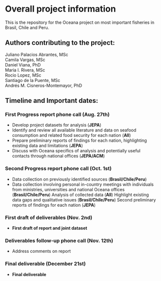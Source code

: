 # Overall project information
This is the repository for the Oceana project on most important fisheries in Brasil, Chile and Peru.

## Authors contributing to the project:

Juliano Palacios Abrantes, MSc  
Camila Vargas, MSc  
Daniel Viana, PhD  
Maria I. Rivera, MSc  
Rocio Lopez, MSc  
Santiago de la Puente, MSc  
Andrés M. Cisneros-Montemayor, PhD  

## Timeline and Important dates:

### First Progress report phone call (Aug. 27th)
- Develop project datasets for analysis (**JEPA**)
- Identify and review all available literature and data on seafood consumption and related food security for each nation (**All**)
- Prepare preliminary reports of findings for each nation, highlighting existing data and limitations (**JEPA**)
- Discuss with Oceana specifics of analysis and potentially useful contacts through national offices (**JEPA/ACM**)
  
### Second Progress report phone call (Oct. 1st)
- Data collection on previously identified sources (**Brasil/Chile/Peru**)
- Data collection involving personal in-country meetings with individuals from ministries, universities and national Oceana offices (**Brasil/Chile/Peru**)
Analysis of collected data (**All**)
Highlight existing data gaps and qualitative issues (**Brasil/Chile/Peru**)
Second preliminary reports of findings for each nation (**JEPA**)

### First draft of deliverables (Nov. 2nd)
- **First draft of report and joint dataset**

### Deliverables follow-up phone call (Nov. 12th)
- Address comments on report

### Final deliverable (December 21st)
- **Final deliverable**